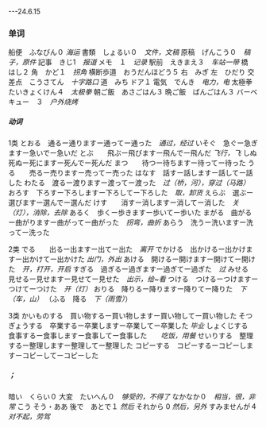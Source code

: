 ---24.6.15
### 单词
 船便　ふなびん０     *海运*
 書類　しょるい０　*文件，文稿*
 原稿　げんこう０　*稿子，原件*
 記事　きじ1　*报道*
 メモ　１　*记录*
 駅前　えきまえ３　*车站一带*
 橋　はし２
 角　かど１　*拐角*
 横断歩道　おうだんほどう５
 右　みぎ
 左　ひだり
 交差点　こうさてん　*十字路口*
 道　みち
 ドア１
 電気　でんき　*电力，电*
 太極拳　たいきょくけん４　*太极拳*
 朝ご飯　あさごはん３
 晩ご飯　ばんごはん３
 バーベキュー　３　*户外烧烤*
##### 动词
1类
とおる　通るー通りますー通ってー通った　*通过，经过*
いそぐ　急ぐー急ぎますー急いでー急いだ
とぶ　　飛ぶー飛びますー飛んでー飛んだ    *飞行，飞*
しぬ　　死ぬー死にますー死んでー死んだ
まつ　　待つー待ちますー待ってー待った
うる　　売るー売りますー売ってー売った
はなす　話すー話しますー話してー話した
わたる　渡るー渡りますー渡ってー渡った　*过（桥，河），穿过（马路）*
おろす　下ろすー下ろしますー下ろしてー下ろした　*取，卸货*
えらぶ　選ぶー選びますー選んでー選んだ
けす　　消すー消しますー消してー消した　*关（灯），消除，去除*
あるく　歩くー歩きますー歩いてー歩いた
まがる　曲がるー曲がりますー曲がってー曲がった　*拐弯，曲折*
あらう　洗うー洗いますー洗ってー洗った

2类
でる　　出るー出ますー出てー出た　*离开*
でかける　出かけるー出かけますー出かけてー出かけた   *出门，外出*
あける　開けるー開けますー開けてー開けた　*开，打开，开启*
すぎる　過ぎるー過ぎますー過ぎてー過ぎた　*过*
みせる　見せるー見せますー見せてー見せた　*出示，给~看*
つける　つけるーつけますーつけてーつけた　*开（灯）*
おりる　降りるー降りますー降りてー降りた　*下（车，山）*     （ふる　降る　*下（雨雪）*）

3类
かいものする　買い物するー買い物しますー買い物してー買い物した
そつぎょうする　卒業するー卒業しますー卒業してー卒業した     *毕业*
しょくじする　食事するー食事しますー食事してー食事した　　*吃饭，用餐*
せいりする　整理するー整理しますー整理してー整理した
コピーする　コピーするーコピーしますーコピーしてーコピーした
##### ；
暗い　くらい０
大変　たいへん０　*够受的，不得了*
なかなか０　*相当，很，非常*
こう
そう・ああ
後で　あとで１ *然后*
それから 0 *然后，另外*
すみませんが４　*对不起，劳驾*